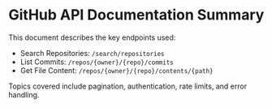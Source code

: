 # GitHub API Documentation Summary

This document describes the key endpoints used:
- Search Repositories: `/search/repositories`
- List Commits: `/repos/{owner}/{repo}/commits`
- Get File Content: `/repos/{owner}/{repo}/contents/{path}`

Topics covered include pagination, authentication, rate limits, and error handling.
